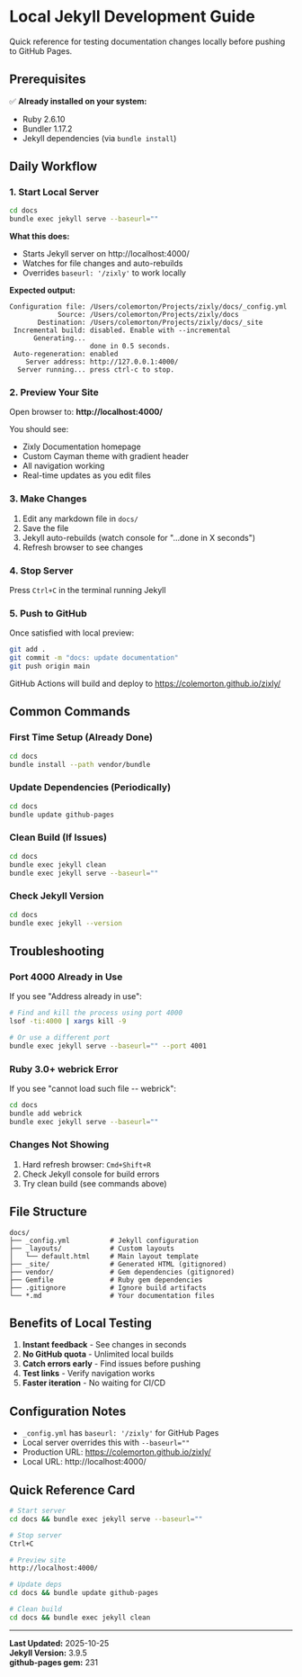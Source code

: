 # Local Jekyll Development Guide

Quick reference for testing documentation changes locally before pushing to GitHub Pages.

## Prerequisites

✅ **Already installed on your system:**

- Ruby 2.6.10
- Bundler 1.17.2
- Jekyll dependencies (via `bundle install`)

## Daily Workflow

### 1. Start Local Server

```bash
cd docs
bundle exec jekyll serve --baseurl=""
```

**What this does:**

- Starts Jekyll server on http://localhost:4000/
- Watches for file changes and auto-rebuilds
- Overrides `baseurl: '/zixly'` to work locally

**Expected output:**

```
Configuration file: /Users/colemorton/Projects/zixly/docs/_config.yml
            Source: /Users/colemorton/Projects/zixly/docs
       Destination: /Users/colemorton/Projects/zixly/docs/_site
 Incremental build: disabled. Enable with --incremental
      Generating...
                    done in 0.5 seconds.
 Auto-regeneration: enabled
    Server address: http://127.0.0.1:4000/
  Server running... press ctrl-c to stop.
```

### 2. Preview Your Site

Open browser to: **http://localhost:4000/**

You should see:

- Zixly Documentation homepage
- Custom Cayman theme with gradient header
- All navigation working
- Real-time updates as you edit files

### 3. Make Changes

1. Edit any markdown file in `docs/`
2. Save the file
3. Jekyll auto-rebuilds (watch console for "...done in X seconds")
4. Refresh browser to see changes

### 4. Stop Server

Press `Ctrl+C` in the terminal running Jekyll

### 5. Push to GitHub

Once satisfied with local preview:

```bash
git add .
git commit -m "docs: update documentation"
git push origin main
```

GitHub Actions will build and deploy to https://colemorton.github.io/zixly/

## Common Commands

### First Time Setup (Already Done)

```bash
cd docs
bundle install --path vendor/bundle
```

### Update Dependencies (Periodically)

```bash
cd docs
bundle update github-pages
```

### Clean Build (If Issues)

```bash
cd docs
bundle exec jekyll clean
bundle exec jekyll serve --baseurl=""
```

### Check Jekyll Version

```bash
cd docs
bundle exec jekyll --version
```

## Troubleshooting

### Port 4000 Already in Use

If you see "Address already in use":

```bash
# Find and kill the process using port 4000
lsof -ti:4000 | xargs kill -9

# Or use a different port
bundle exec jekyll serve --baseurl="" --port 4001
```

### Ruby 3.0+ webrick Error

If you see "cannot load such file -- webrick":

```bash
cd docs
bundle add webrick
bundle exec jekyll serve --baseurl=""
```

### Changes Not Showing

1. Hard refresh browser: `Cmd+Shift+R`
2. Check Jekyll console for build errors
3. Try clean build (see commands above)

## File Structure

```
docs/
├── _config.yml          # Jekyll configuration
├── _layouts/            # Custom layouts
│   └── default.html     # Main layout template
├── _site/               # Generated HTML (gitignored)
├── vendor/              # Gem dependencies (gitignored)
├── Gemfile              # Ruby gem dependencies
├── .gitignore           # Ignore build artifacts
└── *.md                 # Your documentation files
```

## Benefits of Local Testing

1. **Instant feedback** - See changes in seconds
2. **No GitHub quota** - Unlimited local builds
3. **Catch errors early** - Find issues before pushing
4. **Test links** - Verify navigation works
5. **Faster iteration** - No waiting for CI/CD

## Configuration Notes

- `_config.yml` has `baseurl: '/zixly'` for GitHub Pages
- Local server overrides this with `--baseurl=""`
- Production URL: https://colemorton.github.io/zixly/
- Local URL: http://localhost:4000/

## Quick Reference Card

```bash
# Start server
cd docs && bundle exec jekyll serve --baseurl=""

# Stop server
Ctrl+C

# Preview site
http://localhost:4000/

# Update deps
cd docs && bundle update github-pages

# Clean build
cd docs && bundle exec jekyll clean
```

---

**Last Updated:** 2025-10-25  
**Jekyll Version:** 3.9.5  
**github-pages gem:** 231
